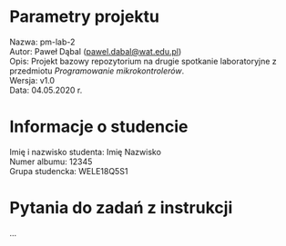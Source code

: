 # Parametry projektu

Nazwa: pm-lab-2  
Autor: Paweł Dąbal (pawel.dabal@wat.edu.pl)  
Opis: Projekt bazowy repozytorium na drugie spotkanie laboratoryjne z przedmiotu _Programowanie mikrokontrolerów_.  
Wersja: v1.0  
Data: 04.05.2020 r.

# Informacje o studencie

Imię i nazwisko studenta: Imię Nazwisko  
Numer albumu: 12345  
Grupa studencka: WELE18Q5S1

# Pytania do zadań z instrukcji
...

